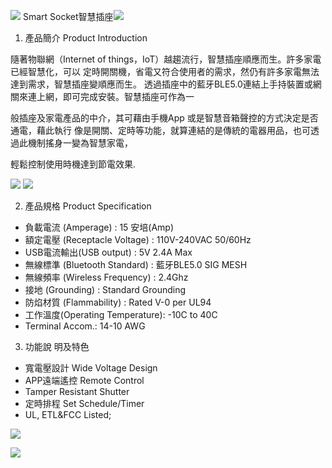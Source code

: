 ﻿![](https://m3.ypcloud.com/cms/Aspose_Words_266ce206_2ea9_41eb_be7f_bc47c59fdd3d_001_a94948b800.png) Smart Socket智慧插座![](https://m3.ypcloud.com/cms/Aspose_Words_266ce206_2ea9_41eb_be7f_bc47c59fdd3d_002_b18e590467.png)

1. 產品簡介 Product Introduction

隨著物聯網（Internet of things，IoT）越趨流行，智慧插座順應而生。許多家電已經智慧化，可以 定時開關機，省電又符合使用者的需求，然仍有許多家電無法達到需求，智慧插座變順應而生。 透過插座中的藍牙BLE5.0連結上手持裝置或網關來連上網，即可完成安裝。智慧插座可作為一

般插座及家電產品的中介，其可藉由手機App 或是智慧音箱聲控的方式決定是否通電，藉此執行 像是開關、定時等功能，就算連結的是傳統的電器用品，也可透過此機制搖身一變為智慧家電，

輕鬆控制使用時機達到節電效果.

![](https://m3.ypcloud.com/cms/Aspose_Words_266ce206_2ea9_41eb_be7f_bc47c59fdd3d_003_78df100ee9.png) ![](https://m3.ypcloud.com/cms/Aspose_Words_266ce206_2ea9_41eb_be7f_bc47c59fdd3d_004_2be7c0b58b.png)

2. 產品規格 Product Specification
- 負載電流 (Amperage) : 15 安培(Amp)
- 額定電壓 (Receptacle Voltage) : 110V-240VAC 50/60Hz
- USB電流輸出(USB output) : 5V 2.4A Max
- 無線標準 (Bluetooth Standard) : 藍牙BLE5.0 SIG MESH
- 無線頻率 (Wireless Frequency) : 2.4Ghz
- 接地 (Grounding) : Standard Grounding
- 防焰材質 (Flammability) : Rated V-0 per UL94
- 工作溫度(Operating Temperature): -10C to 40C
- Terminal Accom.: 14-10 AWG
3. 功能說 明及特色
- 寬電壓設計 Wide Voltage Design
- APP遠端遙控 Remote Control
- Tamper Resistant Shutter
- 定時排程 Set Schedule/Timer
- UL, ETL&FCC Listed;

![](https://m3.ypcloud.com/cms/Aspose_Words_266ce206_2ea9_41eb_be7f_bc47c59fdd3d_005_15a1803de4.jpeg)

![](https://m3.ypcloud.com/cms/Aspose_Words_266ce206_2ea9_41eb_be7f_bc47c59fdd3d_006_26ca1b66b6.jpeg)
